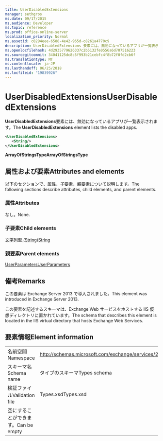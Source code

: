 ```yaml
---
title: UserDisabledExtensions
manager: sethgros
ms.date: 09/17/2015
ms.audience: Developer
ms.topic: reference
ms.prod: office-online-server
localization_priority: Normal
ms.assetid: c8294eee-6588-4e42-965d-c8261a4770c9
description: UserDisabledExtensions 要素には、無効になっているアプリが一覧表示されます。
ms.openlocfilehash: 4d2935779626337c2b5132fe0556a6d707516223
ms.sourcegitcommit: 34041125dc8c5f993b21cebfc4f8b72f0fd2cb6f
ms.translationtype: MT
ms.contentlocale: ja-JP
ms.lasthandoff: 06/25/2018
ms.locfileid: "19839926"
---
```

# <a name="userdisabledextensions"></a><span data-ttu-id="4f280-103">UserDisabledExtensions</span><span class="sxs-lookup"><span data-stu-id="4f280-103">UserDisabledExtensions</span></span>

<span data-ttu-id="4f280-104">**UserDisabledExtensions**要素には、無効になっているアプリが一覧表示されます。</span><span class="sxs-lookup"><span data-stu-id="4f280-104">The **UserDisabledExtensions** element lists the disabled apps.</span></span> 
  
```XML
<UserDisabledExtensions>
   <String/>
</UserDisabledExtensions>
```

 <span data-ttu-id="4f280-105">**ArrayOfStringsType**</span><span class="sxs-lookup"><span data-stu-id="4f280-105">**ArrayOfStringsType**</span></span>
## <a name="attributes-and-elements"></a><span data-ttu-id="4f280-106">属性および要素</span><span class="sxs-lookup"><span data-stu-id="4f280-106">Attributes and elements</span></span>

<span data-ttu-id="4f280-107">以下のセクションで、属性、子要素、親要素について説明します。</span><span class="sxs-lookup"><span data-stu-id="4f280-107">The following sections describe attributes, child elements, and parent elements.</span></span>
  
### <a name="attributes"></a><span data-ttu-id="4f280-108">属性</span><span class="sxs-lookup"><span data-stu-id="4f280-108">Attributes</span></span>

<span data-ttu-id="4f280-109">なし。</span><span class="sxs-lookup"><span data-stu-id="4f280-109">None.</span></span>
  
### <a name="child-elements"></a><span data-ttu-id="4f280-110">子要素</span><span class="sxs-lookup"><span data-stu-id="4f280-110">Child elements</span></span>

[<span data-ttu-id="4f280-111">文字列型 (String)</span><span class="sxs-lookup"><span data-stu-id="4f280-111">String</span></span>](string.md)
  
### <a name="parent-elements"></a><span data-ttu-id="4f280-112">親要素</span><span class="sxs-lookup"><span data-stu-id="4f280-112">Parent elements</span></span>

[<span data-ttu-id="4f280-113">UserParameters</span><span class="sxs-lookup"><span data-stu-id="4f280-113">UserParameters</span></span>](userparameters.md)
  
## <a name="remarks"></a><span data-ttu-id="4f280-114">備考</span><span class="sxs-lookup"><span data-stu-id="4f280-114">Remarks</span></span>

<span data-ttu-id="4f280-115">この要素は Exchange Server 2013 で導入されました。</span><span class="sxs-lookup"><span data-stu-id="4f280-115">This element was introduced in Exchange Server 2013.</span></span>
  
<span data-ttu-id="4f280-116">この要素を記述するスキーマは、Exchange Web サービスをホストする IIS 仮想ディレクトリに置かれています。</span><span class="sxs-lookup"><span data-stu-id="4f280-116">The schema that describes this element is located in the IIS virtual directory that hosts Exchange Web Services.</span></span>
  
## <a name="element-information"></a><span data-ttu-id="4f280-117">要素情報</span><span class="sxs-lookup"><span data-stu-id="4f280-117">Element information</span></span>

|||
|:-----|:-----|
|<span data-ttu-id="4f280-118">名前空間</span><span class="sxs-lookup"><span data-stu-id="4f280-118">Namespace</span></span>  <br/> |http://schemas.microsoft.com/exchange/services/2006/types  <br/> |
|<span data-ttu-id="4f280-119">スキーマ名</span><span class="sxs-lookup"><span data-stu-id="4f280-119">Schema name</span></span>  <br/> |<span data-ttu-id="4f280-120">タイプのスキーマ</span><span class="sxs-lookup"><span data-stu-id="4f280-120">Types schema</span></span>  <br/> |
|<span data-ttu-id="4f280-121">検証ファイル</span><span class="sxs-lookup"><span data-stu-id="4f280-121">Validation file</span></span>  <br/> |<span data-ttu-id="4f280-122">Types.xsd</span><span class="sxs-lookup"><span data-stu-id="4f280-122">Types.xsd</span></span>  <br/> |
|<span data-ttu-id="4f280-123">空にすることができます。</span><span class="sxs-lookup"><span data-stu-id="4f280-123">Can be empty</span></span>  <br/> ||
   

